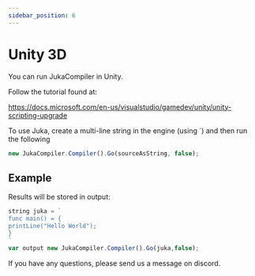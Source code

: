 ```yaml
---
sidebar_position: 6
---
```


# Unity 3D

You can run JukaCompiler in Unity.

Follow the tutorial found at:

https://docs.microsoft.com/en-us/visualstudio/gamedev/unity/unity-scripting-upgrade

To use Juka, create a multi-line string in the engine (using `) and then run the following

```jsx
new JukaCompiler.Compiler().Go(sourceAsString, false);
```

## Example

Results will be stored in output:

```jsx
string juka = `
func main() = {
printLine("Hello World");
}
`
var output new JukaCompiler.Compiler().Go(juka,false);
```

If you have any questions, please send us a message on discord.
